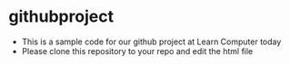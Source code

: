 # githubproject
- This is a sample code for our github project at Learn Computer today
- Please clone this repository to your repo and edit the html file
